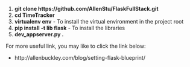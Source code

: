 
<ol>
    <li><b>git clone https://github.com/AllenStu/FlaskFullStack.git</b></li>
    <li><b>cd TimeTracker</b></li>
    <li><b>virtualenv env</b> - To install the virtual environment in the project root  </li>
    <li><b>pip install -t lib flask</b> - To install the libraries  </li>
    <li><b>dev_appserver.py .</b></li>
</ol>

<p> For more useful link, you may like to click the link below: </p>

<p>
    <ul>
        <li>
            http://allenbuckley.com/blog/setting-flask-blueprint/
        </li>
    </ul>
</p>